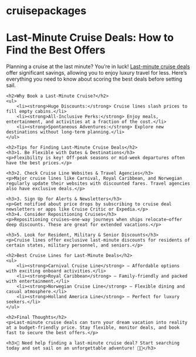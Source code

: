# cruisepackages
<html lang="en">
<head>
    <meta charset="UTF-8">
    <meta name="viewport" content="width=device-width, initial-scale=1.0">
    <title>Document</title>
    <h1>Last-Minute Cruise Deals: How to Find the Best Offers</h1>
    <p>Planning a cruise at the last minute? You’re in luck! <a href="https://www.getgotravels.com/cruise-packages">Last-minute cruise deals</a> offer significant savings, allowing you to enjoy luxury travel for less. Here’s everything you need to know about scoring the best deals before setting sail.</p>
    
    <h2>Why Book a Last-Minute Cruise?</h2>
    <ul>
        <li><strong>Huge Discounts:</strong> Cruise lines slash prices to fill empty cabins.</li>
        <li><strong>All-Inclusive Perks:</strong> Enjoy meals, entertainment, and activities at a fraction of the cost.</li>
        <li><strong>Spontaneous Adventures:</strong> Explore new destinations without long-term planning.</li>
    </ul>
    
    <h2>Tips for Finding Last-Minute Cruise Deals</h2>
    <h3>1. Be Flexible with Dates & Destinations</h3>
    <p>Flexibility is key! Off-peak seasons or mid-week departures often have the best prices.</p>
    
    <h3>2. Check Cruise Line Websites & Travel Agencies</h3>
    <p>Major cruise lines like Carnival, Royal Caribbean, and Norwegian regularly update their websites with discounted fares. Travel agencies also have exclusive deals.</p>
    
    <h3>3. Sign Up for Alerts & Newsletters</h3>
    <p>Get notified about price drops by subscribing to cruise deal newsletters or apps like Cruise Critic or Expedia.</p>
    <h3>4. Consider Repositioning Cruises</h3>
    <p>Repositioning cruises—one-way journeys when ships relocate—offer deep discounts. These are great for extended vacations.</p>
    
    <h3>5. Look for Resident, Military & Senior Discounts</h3>
    <p>Cruise lines offer exclusive last-minute discounts for residents of certain states, military personnel, and seniors.</p>
    
    <h2>Best Cruise Lines for Last-Minute Deals</h2>
    <ul>
        <li><strong>Carnival Cruise Line</strong> – Affordable options with exciting onboard activities.</li>
        <li><strong>Royal Caribbean</strong> – Family-friendly and packed with entertainment.</li>
        <li><strong>Norwegian Cruise Line</strong> – Flexible dining and casual atmosphere.</li>
        <li><strong>Holland America Line</strong> – Perfect for luxury seekers.</li>
    </ul>
    
    <h2>Final Thoughts</h2>
    <p>Last-minute cruise deals can turn your dream vacation into reality at a budget-friendly price. Stay flexible, monitor deals, and book fast to secure the best offers.</p>
    
    <h3>📌 Need help finding a last-minute cruise deal? Start searching today and set sail on an unforgettable adventure! 🚢🌊</h3>
</div>
</head>
<body>
    
</body>
</html>
